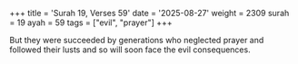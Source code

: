 +++
title = 'Surah 19, Verses 59'
date = '2025-08-27'
weight = 2309
surah = 19
ayah = 59
tags = ["evil", "prayer"]
+++

But they were succeeded by generations who neglected prayer and followed their lusts and so will soon face the evil consequences.
